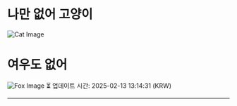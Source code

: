 
# 나만 없어 고양이

![Cat Image](https://cdn2.thecatapi.com/images/dn1.jpg)

# 여우도 없어
![Fox Image](https://randomfox.ca/images/112.jpg)
⏳ 업데이트 시간: 2025-02-13 13:14:31 (KRW)

---

